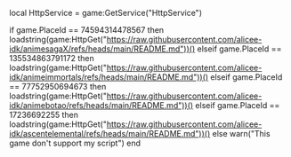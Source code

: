 local HttpService = game:GetService("HttpService")

if game.PlaceId == 74594314478567 then
    loadstring(game:HttpGet("https://raw.githubusercontent.com/alicee-idk/animesagaX/refs/heads/main/README.md"))() 
elseif game.PlaceId == 135534863791172 then
   loadstring(game:HttpGet("https://raw.githubusercontent.com/alicee-idk/animeimmortals/refs/heads/main/README.md"))()
elseif game.PlaceId == 77752950694673 then
  loadstring(game:HttpGet("https://raw.githubusercontent.com/alicee-idk/animebotao/refs/heads/main/README.md"))()
elseif game.PlaceId == 17236692255 then
  loadstring(game:HttpGet("https://raw.githubusercontent.com/alicee-idk/ascentelemental/refs/heads/main/README.md"))()
else
    warn("This game don't support my script")
end
